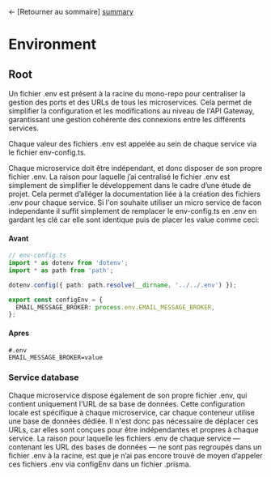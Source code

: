 ← [Retourner au sommaire] [summary]


# Environment


## Root

Un fichier .env est présent à la racine du mono-repo pour centraliser la gestion des ports et des URLs de tous les microservices. Cela permet de simplifier la configuration et les modifications au niveau de l'API Gateway, garantissant une gestion cohérente des connexions entre les différents services.

Chaque valeur des fichiers .env est appelée au sein de chaque service via le fichier env-config.ts.

Chaque microservice doit être indépendant, et donc disposer de son propre fichier .env. La raison pour laquelle j’ai centralisé le fichier .env est simplement de simplifier le développement dans le cadre d’une étude de projet. Cela permet d’alléger la documentation liée à la création des fichiers .env pour chaque service.
Si l'on souhaite utiliser un micro service de facon independante il suffit simplement de remplacer le env-config.ts en .env en gardant les clé car elle sont identique puis de placer les value comme ceci:

#### Avant

```ts
// env-config.ts
import * as dotenv from 'dotenv';
import * as path from 'path';

dotenv.config({ path: path.resolve(__dirname, '../../.env') });

export const configEnv = {
  EMAIL_MESSAGE_BROKER: process.env.EMAIL_MESSAGE_BROKER,
};

```

#### Apres
```dotenv
#.env
EMAIL_MESSAGE_BROKER=value
```

### Service database
Chaque microservice dispose également de son propre fichier .env, qui contient uniquement l'URL de sa base de données. Cette configuration locale est spécifique à chaque microservice, car chaque conteneur utilise une base de données dédiée. Il n'est donc pas nécessaire de déplacer ces URLs, car elles sont conçues pour être indépendantes et propres à chaque service.
La raison pour laquelle les fichiers .env de chaque service — contenant les URL des bases de données — ne sont pas regroupés dans un fichier .env à la racine, est que je n’ai pas encore trouvé de moyen d’appeler ces fichiers .env via configEnv dans un fichier .prisma.

[summary]: ../README.md
